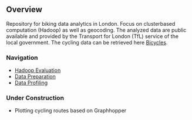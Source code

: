 ## Overview
Repository for biking data analytics in London. Focus on clusterbased computation (Hadoop) as well as geocoding. The analyzed data are public available and provided by the Transport for London (TfL) service of the local government. The cycling data can be retrieved here [Bicycles](https://cycling.data.tfl.gov.uk/).

### Navigation
- [Hadoop Evaluation](../master/Hadoop_Distributions_Comparison.pdf)
- [Data Preparation](../master/Data_Munging/)
- [Data Profiling](../master/Data_Profiling/)

### Under Construction
- Plotting cycling routes based on Graphhopper

